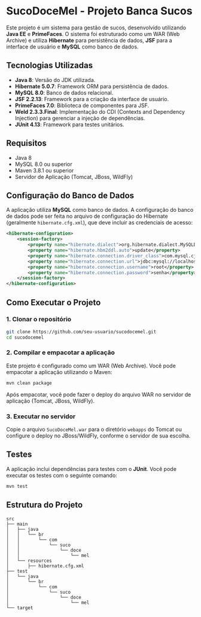 # SucoDoceMel - Projeto Banca Sucos

Este projeto é um sistema para gestão de sucos, desenvolvido utilizando **Java EE** e **PrimeFaces**. O sistema foi estruturado como um WAR (Web Archive) e utiliza **Hibernate** para persistência de dados, **JSF** para a interface de usuário e **MySQL** como banco de dados.

## Tecnologias Utilizadas

- **Java 8**: Versão do JDK utilizada.
- **Hibernate 5.0.7**: Framework ORM para persistência de dados.
- **MySQL 8.0**: Banco de dados relacional.
- **JSF 2.2.13**: Framework para a criação da interface de usuário.
- **PrimeFaces 7.0**: Biblioteca de componentes para JSF.
- **Weld 2.3.3.Final**: Implementação do CDI (Contexts and Dependency Injection) para gerenciar a injeção de dependências.
- **JUnit 4.13**: Framework para testes unitários.

## Requisitos

- Java 8
- MySQL 8.0 ou superior
- Maven 3.8.1 ou superior
- Servidor de Aplicação (Tomcat, JBoss, WildFly)

## Configuração do Banco de Dados

A aplicação utiliza **MySQL** como banco de dados. A configuração do banco de dados pode ser feita no arquivo de configuração do Hibernate (geralmente `hibernate.cfg.xml`), que deve incluir as credenciais de acesso:

```xml
<hibernate-configuration>
    <session-factory>
        <property name="hibernate.dialect">org.hibernate.dialect.MySQLDialect</property>
        <property name="hibernate.hbm2ddl.auto">update</property>
        <property name="hibernate.connection.driver_class">com.mysql.cj.jdbc.Driver</property>
        <property name="hibernate.connection.url">jdbc:mysql://localhost:3306/sucodocemel</property>
        <property name="hibernate.connection.username">root</property>
        <property name="hibernate.connection.password">senha</property>
    </session-factory>
</hibernate-configuration>
```

## Como Executar o Projeto

### 1. Clonar o repositório

```bash
git clone https://github.com/seu-usuario/sucodocemel.git
cd sucodocemel
```

### 2. Compilar e empacotar a aplicação

Este projeto é configurado como um WAR (Web Archive). Você pode empacotar a aplicação utilizando o Maven:

```bash
mvn clean package
```

Após empacotar, você pode fazer o deploy do arquivo WAR no servidor de aplicação (Tomcat, JBoss, WildFly).

### 3. Executar no servidor

Copie o arquivo `SucoDoceMel.war` para o diretório `webapps` do Tomcat ou configure o deploy no JBoss/WildFly, conforme o servidor de sua escolha.

## Testes

A aplicação inclui dependências para testes com o **JUnit**. Você pode executar os testes com o seguinte comando:

```bash
mvn test
```

## Estrutura do Projeto

```
src
├── main
│   ├── java
│   │   └── br
│   │       └── com
│   │           └── suco
│   │               └── doce
│   │                   └── mel
│   └── resources
│       ├── hibernate.cfg.xml
├── test
│   └── java
│       └── br
│           └── com
│               └── suco
│                   └── doce
│                       └── mel
└── target
```
